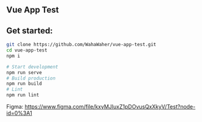 Vue App Test
-------
## Get started:
```sh
git clone https://github.com/WahaWaher/vue-app-test.git
cd vue-app-test
npm i

# Start development
npm run serve
# Build production
npm run build
# Lint
npm run lint
```

Figma: https://www.figma.com/file/kxyMJIuxZ1pDOvusQxXkyV/Test?node-id=0%3A1
